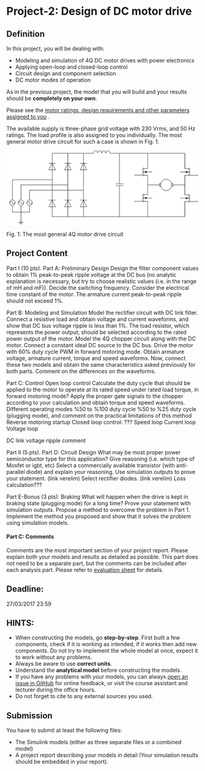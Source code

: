 # Project-2: Design of DC motor drive

## Definition

In this project, you will be dealing with:

* Modeling and simulation of 4Q DC motor drives with power electronics
* Applying open-loop and closed-loop control
* Circuit design and component selection
* DC motor modes of operation

As in the previous project, the model that you will build and your results should be **completely on your own**.

Please see the [motor ratings, design requirements and other parameters assigned to you](https://github.com/odtu/ee462/blob/master/Project_2/motordata.md) .

The available supply is three-phase grid voltage with 230 Vrms, and 50 Hz ratings. The load profile is also assigned to you individually. The most general motor drive circuit for such a case is shown in Fig. 1.

![](./project2.png)

Fig. 1: The most general 4Q motor drive circuit

## Project Content


Part I (10 pts).
Part A: Preliminary Design
Design the filter component values to obtain 1% peak-to-peak ripple voltage at the DC bus (no analytic explanation is necessary, but try to choose realistic values (i.e. in the range of mH and mF)).
Decide the switching frequency. Consider the electrical time constant of the motor. The armature current peak-to-peak ripple should not exceed 1%.

Part B: Modeling and Simulation
Model the rectifier circuit with DC link filter. Connect a resistive load and obtain voltage and current waveforms, and show that DC bus voltage ripple is less than 1%. The load resistor, which represents the power output, should be selected according to the rated power output of the motor.
Model the 4Q chopper circuit along with the DC motor. Connect a constant ideal DC source to the DC bus. Drive the motor with 60% duty cycle PWM in forward motoring mode. Obtain armature voltage, armature current, torque and speed waveforms.
Now, connect these two models and obtain the same characteristics asked previously for both parts. Comment on the differences on the waveforms.

Part C: Control
Open loop control
Calculate the duty cycle that should be applied to the motor to operate at its rated speed under rated load torque, in forward motoring mode? Apply the proper gate signals to the chopper according to your calculation and obtain torque and speed waveforms.
Different operating modes
%50 to %100 duty cycle
%50 to %25 duty cycle (plugging mode), and comment on the practical limitations of this method
Reverse motoring startup
Closed loop control: ???
Speed loop
Current loop
Voltage loop

DC link voltage ripple comment

Part II (5 pts).
Part D: Circuit Design
What may be most proper power semiconductor type for this application? Give reasoning (i.e. which type of Mosfet or igbt, etc)
Select a commercially available transistor (with anti-parallel diode) and explain your reasoning. Use simulation outputs to prove your statement. (link verelim)
Select rectifier diodes. (link verelim)
Loss calculation???

Part E-Bonus (3 pts): Braking
What will happen when the drive is kept in braking state (plugging mode) for a long time? Prove your statement with simulation outputs.
Propose a method to overcome the problem in Part 1.
Implement the method you proposed and show that it solves the problem using simulation models.


#### Part C: Comments

Comments are the most important section of your project report. Please explain both your models and results as detailed as possible. This part does not need to be a separate part, but the comments can be included after each analysis part. Please refer to [evaluation sheet](https://github.com/odtu/ee462/blob/master/Project_1/evaluation.md) for details.

## Deadline:
27/03/2017 23:59

## HINTS:

* When constructing the models, go **step-by-step**. First built a few components, check if it is working as intended, if it works then add new components. Do not try to implement the whole model at once, expect it to work without any problems.
* Always be aware to use **correct units**.
* Understand the **analytical model** before constructing the models.
* If you have any problems with your models, you can always [open an issue in GitHub](https://guides.github.com/features/issues/) for online feedback, or visit the course assistant and lecturer during the office hours.
*  Do not forget to cite to any external sources you used.

## Submission

You have to submit at least the following files:

- The Simulink models (either as three separate files or a combined model)
- A project report describing your models in detail (Your simulation results should be embedded in your report).
